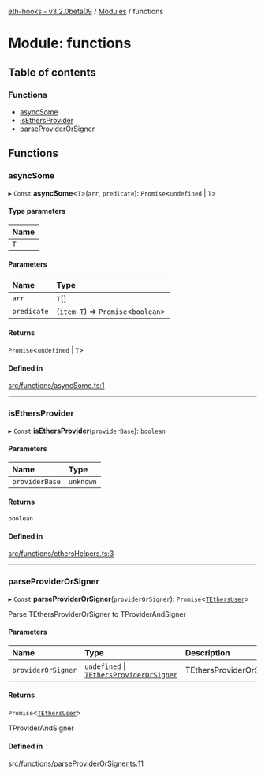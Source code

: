 [eth-hooks - v3.2.0beta09](../README.md) / [Modules](../modules.md) / functions

# Module: functions

## Table of contents

### Functions

- [asyncSome](functions.md#asyncsome)
- [isEthersProvider](functions.md#isethersprovider)
- [parseProviderOrSigner](functions.md#parseproviderorsigner)

## Functions

### asyncSome

▸ `Const` **asyncSome**<`T`\>(`arr`, `predicate`): `Promise`<`undefined` \| `T`\>

#### Type parameters

| Name |
| :------ |
| `T` |

#### Parameters

| Name | Type |
| :------ | :------ |
| `arr` | `T`[] |
| `predicate` | (`item`: `T`) => `Promise`<`boolean`\> |

#### Returns

`Promise`<`undefined` \| `T`\>

#### Defined in

[src/functions/asyncSome.ts:1](https://github.com/scaffold-eth/eth-hooks/blob/b739a97/src/functions/asyncSome.ts#L1)

___

### isEthersProvider

▸ `Const` **isEthersProvider**(`providerBase`): `boolean`

#### Parameters

| Name | Type |
| :------ | :------ |
| `providerBase` | `unknown` |

#### Returns

`boolean`

#### Defined in

[src/functions/ethersHelpers.ts:3](https://github.com/scaffold-eth/eth-hooks/blob/b739a97/src/functions/ethersHelpers.ts#L3)

___

### parseProviderOrSigner

▸ `Const` **parseProviderOrSigner**(`providerOrSigner`): `Promise`<[`TEthersUser`](models.md#tethersuser)\>

Parse TEthersProviderOrSigner to TProviderAndSigner

#### Parameters

| Name | Type | Description |
| :------ | :------ | :------ |
| `providerOrSigner` | `undefined` \| [`TEthersProviderOrSigner`](models.md#tethersproviderorsigner) | TEthersProviderOrSigner |

#### Returns

`Promise`<[`TEthersUser`](models.md#tethersuser)\>

TProviderAndSigner

#### Defined in

[src/functions/parseProviderOrSigner.ts:11](https://github.com/scaffold-eth/eth-hooks/blob/b739a97/src/functions/parseProviderOrSigner.ts#L11)
